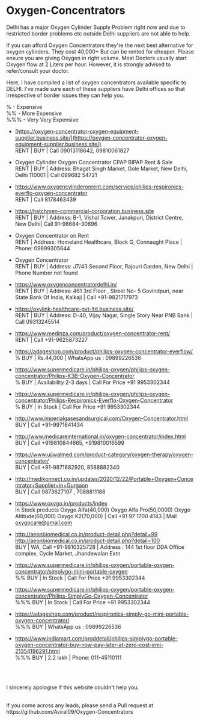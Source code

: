 # Oxygen-Concentrators

Delhi has a major Oxygen Cylinder Supply Problem right now and due to restricted border problems etc outside Delhi suppliers are not able to help.

If you can afford Oxygen Concentrators they're the next best alternative for oxygen cylinders. They cost 40,000+ But can be rented for cheaper. Please ensure you are giving Oxygen in right volume. Most Doctors usually start Oxygen flow at 2 Liters per hour. However, it is strongly advised to refer/consult your doctor.

Here, I have compiled a list of oxygen concentrators available specific to DELHI. I've made sure each of these suppliers have Delhi offices so that irrespective of border issues they can help you.

% - Expensive <br />
%% - More Expensive <br />
%%% - Very Very Expensive <br />

* [https://oxygen-concentrator-oxygen-equipment-supplier.business.site/](https://oxygen-concentrator-oxygen-equipment-supplier.business.site/) <br/>
RENT | BUY | Call 09013118642, 09810061827

* Oxygen Cylinder Oxygen Concentrator CPAP BIPAP Rent & Sale <br />
RENT | BUY | Address: Bhagat Singh Market, Gole Market, New Delhi, Delhi 110001 | Call 099682 54721

* https://www.oxygencylinderonrent.com/service/philips-respironics-everflo-oxygen-concentrator <br />
RENT | Call 8178463439 

* https://hatchmen-commercial-corporation.business.site <br/>
RENT | BUY | Address: B-1, Vishal Tower, Janakpuri, District Centre, New Delhi| Call 91-98684-30696

* Oxygen Concentrator on Rent <br />
RENT | Address: Homeland Healthcare, Block G, Connaught Place | Phone: 09899305644

* Oxygen Concentrator <br/>
RENT | BUY | Address: J7/43 Second Floor, Rajouri Garden, New Delhi | Phone Number not found

* https://www.oxygenconcentratordelhi.in/ <br/>
RENT | BUY | Address: 461 3rd Floor , Street No- 5 Govindpuri, near State Bank Of India, Kalkaji | Call +91-9821717973

* https://oxylink-healthcare-pvt-ltd.business.site/ <br />
RENT | BUY | Address: D-40, Vijay Nagar, Single Story Near PNB Bank | Call 09313245514

* https://www.medinza.com/product/oxygen-concentrator-rent/ <br />
RENT | Call +91-9625873227

* https://adageshop.com/product/philips-oxygen-concentrator-everflow/ <br/>
% BUY | Rs.44,000 | WhatsApp us : 09899226536

* https://www.supermedicare.in/philips-oxygen/philips-oxygen-concentrator/Philips-K3B-Oxygen-Concentrator <br/>
% BUY | Availability 2-3 days | Call For Price +91 9953302344

* https://www.supermedicare.in/philips-oxygen/philips-oxygen-concentrator/Philips-Respironics-Everflo-Oxygen-Concentrator <br/>
% BUY | In Stock | Call For Price +91 9953302344

* http://www.imperialgasesandsurgical.com/Oxygen-Concentrator.html <br />
BUY | Call  +91-9971641434

* http://www.medicareinternational.in/oxygen-concentrator/index.html <br />
BUY | Call +919810844665, +919810016599 

* https://www.ujjwalmed.com/product-category/oxygen-therapy/oxygen-concentrator/ <br/>
BUY | Call +91-9871682920, 8588882340

* http://medikonnect.co.in/updates/2020/12/22/Portable+Oxygen+Concentrator+Supplier+in+Gurgaon <br/>
BUY | Call 9873627197 , 7088811188

* https://www.oxygo.in/products/index <br />
In Stock products Oxygo Alfa(40,000) Oxygo Alfa Pro(50,0000) Oxygo Altitude(60,000) Oxygo K2(70,000) | Call +91 97 1700 4143 | Mail oxygocare@gmail.com

* http://aeonbiomedical.co.in/product-detail.php?detail=99 <br /> 
http://aeonbiomedical.co.in/product-detail.php?detail=100 <br />
BUY | WA, Call +91-9810325728 | Address : 144 1st floor DDA Office complex, Cycle Market, Jhandewalan Extn

* https://www.supermedicare.in/philips-oxygen/portable-oxygen-concentrator/simplygo-mini-portable-oxygen <br />
%% BUY | In Stock | Call For Price +91 9953302344

* https://www.supermedicare.in/philips-oxygen/portable-oxygen-concentrator/Philips-SimplyGo-Oxygen-Concentrator <br />
%%% BUY | In Stock | Call For Price +91 9953302344

* https://adageshop.com/product/respironics-simply-go-mini-portable-oxygen-concentrator/ <br/>
%%% BUY | WhatsApp us : 09899226536

* https://www.indiamart.com/proddetail/philips-simplygo-portable-oxygen-concentrator-buy-now-pay-later-at-zero-cost-emi-21354196291.html <br />
%%% BUY | 2.2 lakh | Phone: 011-45110111 

<br/> <br />

I sincerely apologise if this website couldn't help you.

<br/>
If you come across any leads, please send a Pull request at https://github.com/Aviral09/Oxygen-Concentrators
